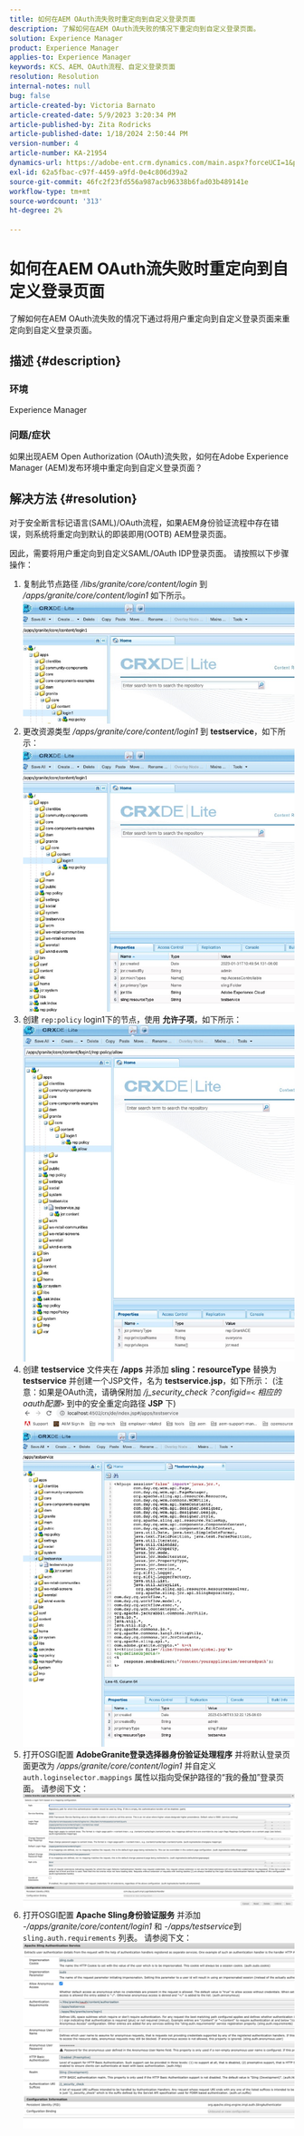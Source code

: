 ```yaml
---
title: 如何在AEM OAuth流失败时重定向到自定义登录页面
description: 了解如何在AEM OAuth流失败的情况下重定向到自定义登录页面。
solution: Experience Manager
product: Experience Manager
applies-to: Experience Manager
keywords: KCS、AEM、OAuth流程、自定义登录页面
resolution: Resolution
internal-notes: null
bug: false
article-created-by: Victoria Barnato
article-created-date: 5/9/2023 3:20:34 PM
article-published-by: Zita Rodricks
article-published-date: 1/18/2024 2:50:44 PM
version-number: 4
article-number: KA-21954
dynamics-url: https://adobe-ent.crm.dynamics.com/main.aspx?forceUCI=1&pagetype=entityrecord&etn=knowledgearticle&id=08a22b08-7dee-ed11-8849-6045bd0065b6
exl-id: 62a5fbac-c97f-4459-a9fd-0e4c806d39a2
source-git-commit: 46fc2f23fd556a987acb96338b6fad03b489141e
workflow-type: tm+mt
source-wordcount: '313'
ht-degree: 2%

---
```


# 如何在AEM OAuth流失败时重定向到自定义登录页面


了解如何在AEM OAuth流失败的情况下通过将用户重定向到自定义登录页面来重定向到自定义登录页面。

## 描述 {#description}


### <b>环境</b>

Experience Manager



### <b>问题/症状</b>

如果出现AEM Open Authorization (OAuth)流失败，如何在Adobe Experience Manager (AEM)发布环境中重定向到自定义登录页面？


## 解决方法 {#resolution}


对于安全断言标记语言(SAML)/OAuth流程，如果AEM身份验证流程中存在错误，则系统将重定向到默认的即装即用(OOTB) AEM登录页面。

因此，需要将用户重定向到自定义SAML/OAuth IDP登录页面。 请按照以下步骤操作：

1. 复制此节点路径 */libs/granite/core/content/login* 到 */apps/granite/core/content/login1* 如下所示。![](assets/704db5a9-53eb-ed11-a7c6-6045bd006e5a.png)
2. 更改资源类型 */apps/granite/core/content/login1* 到 <b>testservice</b>，如下所示：![](assets/25e0ebb5-ede4-ed11-a7c7-6045bd006a22.png)
3. 创建 `rep:policy` login1下的节点，使用 <b>允许子项</b>，如下所示：![](assets/cc0347ce-ede4-ed11-a7c7-6045bd006a22.png)
4. 创建 <b>testservice</b> 文件夹在 <b>/apps</b> 并添加 <b>sling：resourceType</b> 替换为 <b>testservice</b> 并创建一个JSP文件，名为 <b>testservice.jsp</b>，如下所示： (注意：如果是OAuth流，请确保附加 */j_security_check？configid=`<` 相应的oauth配置`>`* 到中的安全重定向路径 <b>JSP</b> 下)![](assets/aec657e1-ede4-ed11-a7c7-6045bd006a22.png)
5. 打开OSGI配置 <b>AdobeGranite登录选择器身份验证处理程序</b> 并将默认登录页面更改为 */apps/granite/core/content/login1* 并自定义 `auth.loginselector.mappings` 属性以指向受保护路径的“我的叠加”登录页面。 请参阅下文：![](assets/b45869f6-ede4-ed11-a7c7-6045bd006a22.png)
6. 打开OSGI配置 <b>Apache Sling身份验证服务</b> 并添加 *-/apps/granite/core/content/login1* 和 *-/apps/testservice*&#x200B;到 `sling.auth.requirements` 列表。 请参阅下文：![](assets/494fad08-eee4-ed11-a7c7-6045bd006a22.png)
